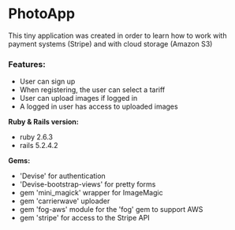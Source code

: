# PhotoApp

This tiny application was created in order to learn how to work with 
payment systems (Stripe) and with cloud storage (Amazon S3)

### Features:

* User can sign up
* When registering, the user can select a tariff
* User can upload images if logged in
* A logged in user has access to uploaded images

**Ruby & Rails version:**
- ruby 2.6.3
- rails 5.2.4.2

**Gems:**
- 'Devise' for authentication
- 'Devise-bootstrap-views' for pretty forms
- gem 'mini_magick' wrapper for ImageMagic
- gem 'carrierwave' uploader
- gem 'fog-aws' module for the 'fog' gem to support AWS
- gem 'stripe' for access to the Stripe API
